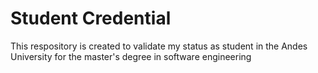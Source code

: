 # Student Credential
This respository is created to validate my status as student in the Andes University for the master's degree in software engineering
